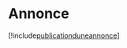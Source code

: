 # Annonce

[!include[publicationduneannonce](annonce.publicationduneannonce.autogen.md)]
























